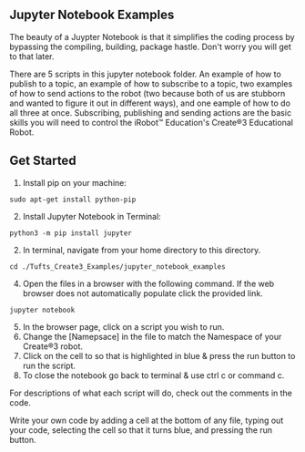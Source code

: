 ## Jupyter Notebook Examples

The beauty of a Juypter Notebook is that it simplifies the coding process by bypassing the compiling, building, package hastle. Don't worry you will get to that later.

There are 5 scripts in this jupyter notebook folder. An example of how to publish to a topic, an example of how to subscribe to a topic, two examples of how to send actions to the robot (two because both of us are stubborn and wanted to figure it out in different ways), and one eample of how to do all three at once. Subscribing, publishing and sending actions are the basic skills you will need to control the iRobot™ Education's Create®3 Educational Robot.

## Get Started

1. Install pip on your machine:
```
sudo apt-get install python-pip
```
2. Install Jupyter Notebook in Terminal:
```
python3 -m pip install jupyter
```
2. In terminal, navigate from your home directory to this directory. 
```
cd ./Tufts_Create3_Examples/jupyter_notebook_examples
```
4. Open the files in a browser with the following command. If the web browser does not automatically populate click the provided link. 
```
jupyter notebook
``` 
5. In the browser page, click on a script you wish to run. 
6. Change the [Namepsace] in the file to match the Namespace of your Create®3 robot.
7. Click on the cell to so that is highlighted in blue & press the run button to run the script. 
8. To close the notebook go back to terminal & use ctrl c or command c. 

For descriptions of what each script will do, check out the comments in the code. 

Write your own code by adding a cell at the bottom of any file, typing out your code, selecting the cell so that it turns blue, and pressing the run button.
